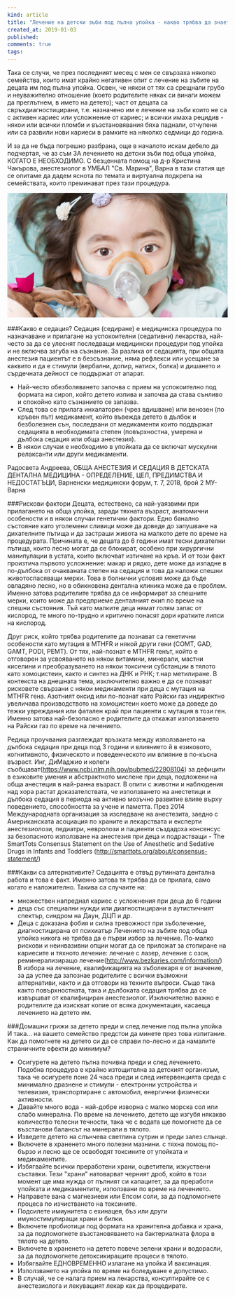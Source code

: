 ```yaml
---
kind: article
title: "Лечение на детски зъби под пълна упойка - какво трябва да знаете"
created_at: 2019-01-03
published: 
comments: true
tags:
--- 
```

Така се случи, че през последният месец с мен се свързаха няколко семейства, които имат крайно негативен опит с лечение на зъбите на децата им под пълна упойка. Освен, че някои от тях са срещнали грубо и неуважително отношение (което родителите някак си винаги можем да преглътнем, в името на детето); част от децата са свръхдиагностицирани, т.е. назначено им е лечение на зъби които не са с активен кариес или усложнение от кариес; и всички имаха рецидив - някои или всички пломби и възстановявания бяха паднали, отчупени или са развили нови кариеси в рамките на няколко седмици до година.<br />

И за да не бъда погрешно разбрана, още в началото искам дебело да подчертая, че аз съм ЗА лечението на детски зъби под обща упойка, КОГАТО Е НЕОБХОДИМО. С безценната помощ на д-р Кристина Чакърова, анестезиолог в УМБАЛ "Св. Марина", Варна в тази статия ще се опитаме да дадем яснота по темата и виртуална подкрепа на семействата, които преминават през тази процедура.

![лечение на детски зъби под обща упойка](/images/posts/sedation.jpg)

<!-- more -->

###Какво е седация?
Седация (седиране) е медицинска процедура по назначаване и прилагане на успокоителни (седативни) лекарства, най-често за да се улеснят последващи медицински процедури под упойка и не включва загуба на съзнание. За разлика от седацията, при общата анестезия пациентът е в безсъзнание, няма рефлекси или усещане за каквито и да е стимули (вербални, допир, натиск, болка) и дишането и сърдечната дейност се поддържат от апарат.<br />
* Най-често обезболяването започва с прием на успокоително под формата на сироп, който детето изпива и започва да става сънливо и спокойно като съзнанието се запазва.<br />
* След това се прилага инхалаторен (чрез вдишване) или венозен (по кръвен път) медикамент, който въвежда детето в дълбок и безболезнен сън, последвани от медикаменти които поддържат седацията в необходимата степен (повърхностна, умерена и дълбока седация или обща анестезия).<br />
* В някои случаи е необходимо в упойката да се включат мускулни релаксанти или други медикаменти.

Радосвета Андреева, ОБЩА АНЕСТЕЗИЯ И СЕДАЦИЯ
В ДЕТСКАТА ДЕНТАЛНА МЕДИЦИНА - ОПРЕДЕЛЕНИЕ, ЦЕЛ, ПРЕДИМСТВА И НЕДОСТАТЪЦИ, Варненски медицински форум, т. 7, 2018, брой 2 МУ-Варна

###Рискови фактори
Децата, естествено, са най-уаязвими при прилагането на обща упойка, заради тяхната възраст, анатомични особености и в някои случаи генетични фактори.
Едно банално състояние като уголемени сливици може да доведе до запушване на дихателните пътища и да застраши живота на малкото дете по време на процедурата. Причината е, че децата до 6 години имат тесни дихателни пътища, които лесно могат да се блокират, особено при хирургични манипулации в устата, които включват изтичане на кръв.
И от този факт произтича първото усложнение: макар и рядко, дете може да изпадне в по-дълбока от очакваната степен на седация и това да наложи спешни животоспасяващи мерки. Това в болнични условия може да бъде овладяно лесно, но в обикновена дентална клиника може да е проблем. Именно затова родителите трябва да се информират за спешните мерки, които може да предприеме денталният екип по време на спешни състояния.
Тъй като малките деца нямат голям запас от кислород, те много по-трудно и критично понасят дори кратките липси на кислород.<br />

Друг риск, който трябва родителите да познават са генетични особености като мутация в MTHFR и някой други гени (COMT, GAD, GAMT, PODI, PEMT). От тях, най-познат е MTHFR генът, който е отговорен за усвояването на някои витамини, минерали, мастни киселини и преобразуването на някои токсични субстанции в тялото като хомоцистеин, както и синтез на ДНК и РНК; т.нар метилиране. В контекста на днешната тема, изключително важно е да се познават рисковете свързани с някои медикаменти при деца с мутация на MTHFR гена. Азотният оксид или по-познат като Райски газ индиректно увеличава производството на хомоцистеин което може да доведе до тежки увреждания или фатален край при пациенти с мутация в този ген. Именно затова най-безопасно е родителите да откажат използването на Райски газ по време на лечението.<br />

Редица проучвания разглеждат връзката между използването на дълбока седация при деца под 3 години и влиянието й в езиковото, когнитивното, физическото и поведенческото им влияние в по-късна възраст. Инг, ДиМаджио и колеги съобщават(https://www.ncbi.nlm.nih.gov/pubmed/22908104) за дефицити в езиковите умения и абстрактното мислене при деца, подложени на обща анестеция в най-ранна възраст. В опити с животни и наблюдения над хора растат доказателствата, че използването на анестетици и дълбока седация в периода на активно мозъчно развитие влияе върху поведението, способността за учене и паметта. През 2014 Международната организация за изследване на анестезита, заедно с Американската асоциация по храните и лекарствата и експерти анестезиолози, педиатри, невролози и пациенти създадоха консенсус за безопасното използване на анестезия при деца и подрастващи - The SmartTots Consensus Statement on the Use of Anesthetic and Sedative Drugs in Infants and Toddlers (http://smarttots.org/about/consensus-statement/) 


###Какви са алтернативите?
Седацията е отвъд рутинната дентална работа и това е факт. Именно затова тя трябва да се прилага, само когато е наложително. Такива са случаите на:
- множествен напреднал кариес с усложнения при деца до 6 години
- деца със специални нужди или диагностицирани в аутистичният спектър, синдром на Даун, ДЦП и др.
- Деца с доказана фобия и силна тревожност при зъболечение, диагностицирана от психиатър
Лечението на зъбите под обща упойка никога не трябва да е първи избор за лечение. По-малко рискови и неинвазивни опции могат да се приложат за стопиране на кариесите и тяхното лечение: лечение с лазер, лечение с озон, реминерализиращо лечение(http://www.bezkaries.com/information/)
В избора на лечение, квалификацията на зъболекаря е от значение, за да успее да запознае родителите с всички възможни алтернативи, както и да отговори на техните въпроси. Също така както повърхностната, така и дълбоката седация трябва да се извършват от квалифициран анестезиолог. Изключително важно е родителите да изискват копие от всяка документация, касаеща лечението на детето им. 

###Домашни грижи за детето преди и след лечение под пълна упойка
И така... на вашето семейство предстои да минете през това изпитание. Как да помогнете на детето си да се справи по-лесно и да намалите страничните ефекти до минимум?<br />
* Осигурете на детето пълна почивка преди и след лечението. Подобна процедура е крайно изтощителна за детският организъм, така че осигурете поне 24 часа преди и след интервенцията среда с минимално дразнене и стимули - електронни устройства и телевизия, транспортиране с автомобил, енергични физически активности.<br />
* Давайте много вода - най-добре изворна с малко морска сол или слабо минерална. По време на лечението, детето ще изгубя някакво количество телесни течности, така че с водата ще помогнете да се възстанови балансът на минерали в тялото.<br />
* Изведете детето на слънчева светлина сутрин и преди залез слънце. <br />
* Включете в храненето много полезни мазнини. с тяхна помощ по-бързо и лесно ще се освободят токсините от упойката и медикаментите.<br />
* Избягвайте всички преработени храни, оцветители, изкуствени съставки. Тези "храни" натоварват черният дроб, който в този момент ще има нужда от пълният си капацитет, за да преработи упойката и медикаментите, използвани по време на лечението.<br />
* Направете вана с магнезиеви или Епсом соли, за да подпомогнете процеса по изчистването на токсините.<br />
* Подсилете имиунитета с ехинацея, бъз или други имуностимулиращи храни и билки.<br />
* Включете пробиотици под формата на хранителна добавка и храна, за да подпомогнете възстановяването на бактериалната флора в тялото на детето.<br />
* Включете в храненето на детето повече зелени храни и водорасли, за да подпомогнете детоксикиращите процеси в тялото.<br />
* Избягвайте ЕДНОВРЕМЕННО излагане на упойка И ваксинация.<br />
* Използването на упойка по време на боледуване е допустимо.<br />
* В случай, че се налага прием на лекарства, консултирайте се с анестезиолога и лекуващият лекар как да процедирате.




